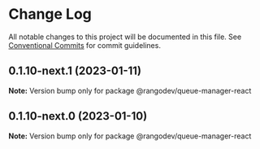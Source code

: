 # Change Log

All notable changes to this project will be documented in this file.
See [Conventional Commits](https://conventionalcommits.org) for commit guidelines.

## 0.1.10-next.1 (2023-01-11)

**Note:** Version bump only for package @rangodev/queue-manager-react

## 0.1.10-next.0 (2023-01-10)

**Note:** Version bump only for package @rangodev/queue-manager-react
